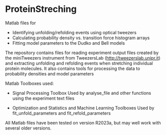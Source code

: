# ProteinStreching
Matlab files for 
- Identifying unfolding/refolding events using optical tweezers
- Calculating probability density vs. transition force histogram arrays
- Fitting model parameters to the Dudko and Bell models

The repository contains files for reading experiment output files created by 
the miniTweezers instrument from TweezersLab (http://tweezerslab.unipr.it)
and extracting unfolding and refolding events when stretching individual protein molecules.
It also contains tools for processing the data to probability densities and model parameters

Matlab Toolboxes used:

- Signal Processing Toolbox
Used by analyse_file and other functions using the experiment text files

- Optimization and Statistics and Machine Learning Toolboxes
Used by fit_unfold_parameters and fit_refold_parameters

All Matlab files have been tested on version R2023a, but may well work with several older versions.